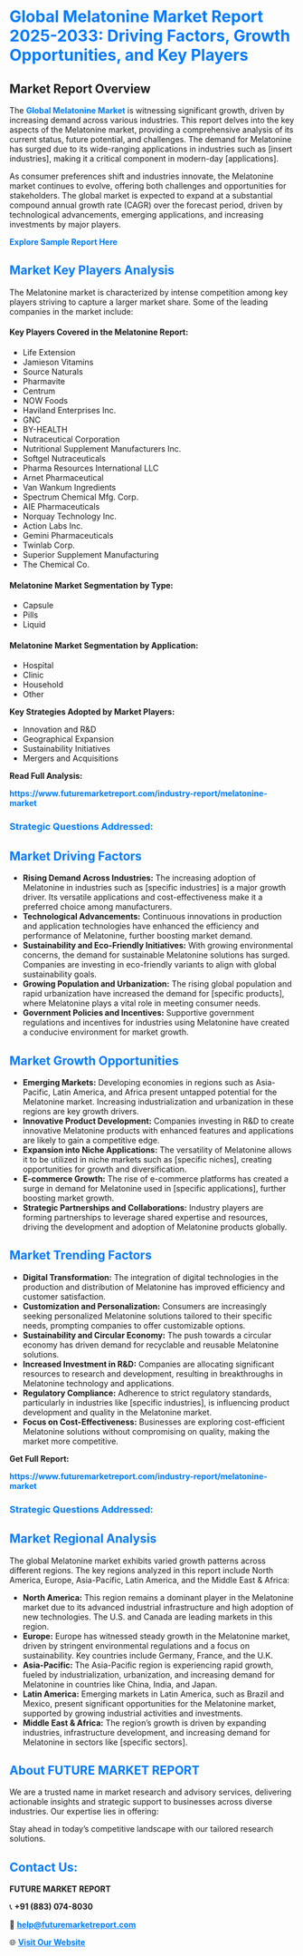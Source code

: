 <h1 style="color: #007BFF;">Global Melatonine Market Report 2025-2033: Driving Factors, Growth Opportunities, and Key Players</h1>

<section id="overview">
<h2>Market Report Overview</h2>
<p>The <a href="https://www.futuremarketreport.com/industry-report/melatonine-market" style="color: #007BFF; text-decoration: none;"><strong>Global Melatonine Market</strong></a> is witnessing significant growth, driven by increasing demand across various industries. This report delves into the key aspects of the Melatonine market, providing a comprehensive analysis of its current status, future potential, and challenges. The demand for Melatonine has surged due to its wide-ranging applications in industries such as [insert industries], making it a critical component in modern-day [applications].</p>
<p>As consumer preferences shift and industries innovate, the Melatonine market continues to evolve, offering both challenges and opportunities for stakeholders. The global market is expected to expand at a substantial compound annual growth rate (CAGR) over the forecast period, driven by technological advancements, emerging applications, and increasing investments by major players.</p>
</section>

<section id="overview">
<p><a href="https://www.futuremarketreport.com/request-sample/reportId=77343" style="color: #007BFF; text-decoration: none;"><strong>Explore Sample Report Here</strong></a></p>
</section>

<section id="key-players">
<h2 style="color: #007BFF;">Market Key Players Analysis</h2>
<p>The Melatonine market is characterized by intense competition among key players striving to capture a larger market share. Some of the leading companies in the market include:</p>
<h4>Key Players Covered in the Melatonine Report:</h4>
<ul><li>Life Extension</li><li>Jamieson Vitamins</li><li>Source Naturals</li><li>Pharmavite</li><li>Centrum</li><li>NOW Foods</li><li>Haviland Enterprises Inc.</li><li>GNC</li><li>BY-HEALTH</li><li>Nutraceutical Corporation</li><li>Nutritional Supplement Manufacturers Inc.</li><li>Softgel Nutraceuticals</li><li>Pharma Resources International LLC</li><li>Arnet Pharmaceutical</li><li>Van Wankum Ingredients</li><li>Spectrum Chemical Mfg. Corp.</li><li>AIE Pharmaceuticals</li><li>Norquay Technology Inc.</li><li>Action Labs Inc.</li><li>Gemini Pharmaceuticals</li><li>Twinlab Corp.</li><li>Superior Supplement Manufacturing</li><li>The Chemical Co.</li></ul>
<h4>Melatonine Market Segmentation by Type:</h4>
<ul><li>Capsule</li><li>Pills</li><li>Liquid</li></ul>

<h4>Melatonine Market Segmentation by Application:</h4>
<ul><li>Hospital</li><li>Clinic</li><li>Household</li><li>Other</li></ul>
<p><strong>Key Strategies Adopted by Market Players:</strong></p>
<ul>
<li>Innovation and R&D</li>
<li>Geographical Expansion</li>
<li>Sustainability Initiatives</li>
<li>Mergers and Acquisitions</li>
</ul>
</section>

<section>
<p><strong>Read Full Analysis: </strong></p><a href="https://www.futuremarketreport.com/industry-report/melatonine-market" style="color: #007BFF; text-decoration: none;"><strong>https://www.futuremarketreport.com/industry-report/melatonine-market</strong></a>
<h3 style="color: #007BFF;">Strategic Questions Addressed:</h3>
</section>

<section id="driving-factors">
<h2 style="color: #007BFF;">Market Driving Factors</h2>
<ul>
<li><strong>Rising Demand Across Industries:</strong> The increasing adoption of Melatonine in industries such as [specific industries] is a major growth driver. Its versatile applications and cost-effectiveness make it a preferred choice among manufacturers.</li>
<li><strong>Technological Advancements:</strong> Continuous innovations in production and application technologies have enhanced the efficiency and performance of Melatonine, further boosting market demand.</li>
<li><strong>Sustainability and Eco-Friendly Initiatives:</strong> With growing environmental concerns, the demand for sustainable Melatonine solutions has surged. Companies are investing in eco-friendly variants to align with global sustainability goals.</li>
<li><strong>Growing Population and Urbanization:</strong> The rising global population and rapid urbanization have increased the demand for [specific products], where Melatonine plays a vital role in meeting consumer needs.</li>
<li><strong>Government Policies and Incentives:</strong> Supportive government regulations and incentives for industries using Melatonine have created a conducive environment for market growth.</li>
</ul>
</section>

<section id="growth-opportunities">
<h2 style="color: #007BFF;">Market Growth Opportunities</h2>
<ul>
<li><strong>Emerging Markets:</strong> Developing economies in regions such as Asia-Pacific, Latin America, and Africa present untapped potential for the Melatonine market. Increasing industrialization and urbanization in these regions are key growth drivers.</li>
<li><strong>Innovative Product Development:</strong> Companies investing in R&D to create innovative Melatonine products with enhanced features and applications are likely to gain a competitive edge.</li>
<li><strong>Expansion into Niche Applications:</strong> The versatility of Melatonine allows it to be utilized in niche markets such as [specific niches], creating opportunities for growth and diversification.</li>
<li><strong>E-commerce Growth:</strong> The rise of e-commerce platforms has created a surge in demand for Melatonine used in [specific applications], further boosting market growth.</li>
<li><strong>Strategic Partnerships and Collaborations:</strong> Industry players are forming partnerships to leverage shared expertise and resources, driving the development and adoption of Melatonine products globally.</li>
</ul>
</section>

<section id="trending-factors">
<h2 style="color: #007BFF;">Market Trending Factors</h2>
<ul>
<li><strong>Digital Transformation:</strong> The integration of digital technologies in the production and distribution of Melatonine has improved efficiency and customer satisfaction.</li>
<li><strong>Customization and Personalization:</strong> Consumers are increasingly seeking personalized Melatonine solutions tailored to their specific needs, prompting companies to offer customizable options.</li>
<li><strong>Sustainability and Circular Economy:</strong> The push towards a circular economy has driven demand for recyclable and reusable Melatonine solutions.</li>
<li><strong>Increased Investment in R&D:</strong> Companies are allocating significant resources to research and development, resulting in breakthroughs in Melatonine technology and applications.</li>
<li><strong>Regulatory Compliance:</strong> Adherence to strict regulatory standards, particularly in industries like [specific industries], is influencing product development and quality in the Melatonine market.</li>
<li><strong>Focus on Cost-Effectiveness:</strong> Businesses are exploring cost-efficient Melatonine solutions without compromising on quality, making the market more competitive.</li>
</ul>
</section>

<section>
<p><strong>Get Full Report: </strong></p><a href="https://www.futuremarketreport.com/industry-report/melatonine-market" style="color: #007BFF; text-decoration: none;"><strong>https://www.futuremarketreport.com/industry-report/melatonine-market</strong></a>
<h3 style="color: #007BFF;">Strategic Questions Addressed:</h3>
</section>


<section id="regional-analysis">
<h2 style="color: #007BFF;">Market Regional Analysis</h2>
<p>The global Melatonine market exhibits varied growth patterns across different regions. The key regions analyzed in this report include North America, Europe, Asia-Pacific, Latin America, and the Middle East & Africa:</p>
<ul>
<li><strong>North America:</strong> This region remains a dominant player in the Melatonine market due to its advanced industrial infrastructure and high adoption of new technologies. The U.S. and Canada are leading markets in this region.</li>
<li><strong>Europe:</strong> Europe has witnessed steady growth in the Melatonine market, driven by stringent environmental regulations and a focus on sustainability. Key countries include Germany, France, and the U.K.</li>
<li><strong>Asia-Pacific:</strong> The Asia-Pacific region is experiencing rapid growth, fueled by industrialization, urbanization, and increasing demand for Melatonine in countries like China, India, and Japan.</li>
<li><strong>Latin America:</strong> Emerging markets in Latin America, such as Brazil and Mexico, present significant opportunities for the Melatonine market, supported by growing industrial activities and investments.</li>
<li><strong>Middle East & Africa:</strong> The region’s growth is driven by expanding industries, infrastructure development, and increasing demand for Melatonine in sectors like [specific sectors].</li>
</ul>
</section>

<footer>
<h2 style="color: #007BFF;">About FUTURE MARKET REPORT</h2>
<p>We are a trusted name in market research and advisory services, delivering actionable insights and strategic support to businesses across diverse industries. Our expertise lies in offering:</p>

<p>Stay ahead in today’s competitive landscape with our tailored research solutions.</p>

<h2 style="color: #007BFF;">Contact Us:</h2>
<p><strong>FUTURE MARKET REPORT</strong></p>
<p>📞 <strong>+91 (883) 074-8030</strong></p>
<p>📧 <strong><a href="mailto:help@futuremarketreport.com" style="color: #007BFF;">help@futuremarketreport.com</a></strong></p>
<p>🌐 <strong><a href="https://www.futuremarketreport.com/" style="color: #007BFF;">Visit Our Website</a></strong></p>
</footer>
